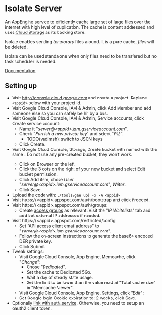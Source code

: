# Isolate Server

An AppEngine service to efficiently cache large set of large files over the
internet with high level of duplication. The cache is content addressed and uses
[Cloud Storage](https://cloud.google.com/storage/) as its backing store.

Isolate enables sending _temporary_ files around. It is a pure cache, _files_
will be deleted.

Isolate can be used standalone when only files need to be transfered but no task
scheduler is needed.

[Documentation](doc)


## Setting up

*   Visit http://console.cloud.google.com and create a project. Replace
    `<appid>` below with your project id.
*   Visit Google Cloud Console, IAM & Admin, click Add Member and add someone
    else so you can safely be hit by a bus.
*   Visit Google Cloud Console, IAM & Admin, Service accounts, click Create
    service account:
    *   Name it "_server@\<appid\>.iam.gserviceaccount.com_".
    *   Check "_Furnish a new private key_" and select "_P12_".
        *   TODO(vadimsh): switch to JSON keys.
    *   Click Create.
*   Visit Google Cloud Console, Storage, Create bucket with named with the same
    <appid>. Do not use any pre-created bucket, they won't work.
    *   Click on Browser on the left.
    *   Click the 3 dots on the right of your new bucket and select Edit bucket
        permission.
    *   Click Add item, chose _User_,
        "_server@\<appid\>.iam.gserviceaccount.com_", _Writer_.
    *   Click Save.
*   Upload the code with: `./tools/gae upl -x -A <appid>`
*   Visit https://\<appid\>.appspot.com/auth/bootstrap and click Proceed.
*   Visit https://\<appid\>.appspot.com/auth/groups:
    *   Create [access groups](doc/Access-Groups.md) as relevant. Visit the "_IP
        Whitelists_" tab and add bot external IP addresses if needed.
*   Visit https://\<appid\>.appspot.com/restricted/config
    *   Set "API access client email address" to
        "_server@\<appid\>.iam.gserviceaccount.com_".
    *   Follow the on-screen instructions to generate the base64 encoded DER
        private key.
    *   Click Submit.
*   Tweak settings:
    *   Visit Google Cloud Console, App Engine, Memcache, click "_Change_":
        *   Chose "_Dedicated_".
        *   Set the cache to Dedicated 5Gb.
        *   Wait a day of steady state usage.
        *   Set the limit to be lower than the value read at "Total cache size"
            in "Memcache Viewer".
    *   Visit Google Cloud Console, App Engine, Settings, click "_Edit_":
    *   Set Google login Cookie expiration to: 2 weeks, click Save.
*   Optionally [link with
    auth_service](../auth_service#linking-isolate-or-swarming-to-auth_service).
    Otherwise, you need to setup an oauth2 client token.
